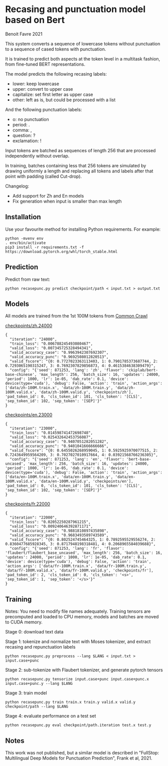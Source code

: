 Recasing and punctuation model based on Bert
============================================
Benoit Favre 2021


This system converts a sequence of lowercase tokens without punctuation to a sequence of cased tokens with punctuation.

It is trained to predict both aspects at the token level in a multitask fashion, from fine-tuned BERT representations.

The model predicts the following recasing labels:
- lower: keep lowercase
- upper: convert to upper case
- capitalize: set first letter as upper case
- other: left as is, but could be processed with a list

And the following punctuation labels:
- o: no punctuation
- period: .
- comma: ,
- question: ?
- exclamation: !

Input tokens are batched as sequences of length 256 that are processed independently without overlap.

In training, batches containing less that 256 tokens are simulated by drawing
uniformly a length and replacing all tokens and labels after that point with
padding (called Cut-drop).

Changelog:
* Add support for Zh and En models
* Fix generation when input is smaller than max length

Installation
------------

Use your favourite method for installing Python requirements. For example:
```
python -mvenv env
. env/bin/activate
pip3 install -r requirements.txt -f https://download.pytorch.org/whl/torch_stable.html
```


Prediction
----------

Predict from raw text:
```
python recasepunc.py predict checkpoint/path < input.txt > output.txt
```


Models
------

All models are trained from the 1st 100M tokens from [Common Crawl](http://data.statmt.org/cc-100/)

[checkpoints/zh.24000](https://github.com/benob/recasepunc/releases/download/0.3/zh.24000)
```
{
  "iteration": "24000",
  "train_loss": "0.006788245493080467",
  "valid_loss": "0.007345725328494341",
  "valid_accuracy_case": "0.9963942307692307",
  "valid_accuracy_punc": "0.9692508012820513",
  "valid_fscore": "{0: 0.7727023363113403, 1: 0.7901785373687744, 2: 0.7293065190315247, 3: 0.7692307829856873, 4: 0.4615384638309479}",
  "config": "{'seed': 871253, 'lang': 'zh', 'flavor': 'ckiplab/bert-base-chinese', 'max_length': 256, 'batch_size': 16, 'updates': 24000, 'period': 1000, 'lr': 1e-05, 'dab_rate': 0.1, 'device': device(type='cuda'), 'debug': False, 'action': 'train', 'action_args': ['data/zh-100M.train.x', 'data/zh-100M.train.y', 'data/zh-100M.valid.x', 'data/zh-100M.valid.y', 'checkpoints/zh'], 'pad_token_id': 0, 'cls_token_id': 101, 'cls_token': '[CLS]', 'sep_token_id': 102, 'sep_token': '[SEP]'}"
}
```

[checkpoints/en.23000](https://github.com/benob/recasepunc/releases/download/0.3/en.23000)
```
{
  "iteration": "23000",
  "train_loss": "0.014598741472698748",
  "valid_loss": "0.025432642453756087",
  "valid_accuracy_case": "0.9407051282051282",
  "valid_accuracy_punc": "0.9401041666666666",
  "valid_fscore": "{0: 0.6455026268959045, 1: 0.5925925970077515, 2: 0.7243649959564209, 3: 0.7027027010917664, 4: 0.03921568766236305}",                                                    
  "config": "{'seed': 871253, 'lang': 'en', 'flavor': 'bert-base-uncased', 'max_length': 256, 'batch_size': 16, 'updates': 24000, 'period': 1000, 'lr': 1e-05, 'dab_rate': 0.1, 'device': device(type='cuda'), 'debug': False, 'action': 'train', 'action_args': ['data/en-100M.train.x', 'data/en-100M.train.y', 'data/en-100M.valid.x', 'data/en-100M.valid.y', 'checkpoints/en'], 'pad_token_id': 0, 'cls_token_id': 101, 'cls_token': '[CLS]', 'sep_token_id': 102, 'sep_token': '[SEP]'}"                                                                                           
}
```

[checkpoints/fr.22000](https://github.com/benob/recasepunc/releases/download/0.3/fr.22000)
```
{
  "iteration": "22000",
  "train_loss": "0.02052250287961215",
  "valid_loss": "0.009240646392871171",
  "valid_accuracy_case": "0.9881810897435898",
  "valid_accuracy_punc": "0.9683493589743589",
  "valid_fscore": "{0: 0.802524745464325, 1: 0.7892595529556274, 2: 0.8360477685928345, 3: 0.8717948198318481, 4: 0.2068965584039688}",
  "config": "{'seed': 871253, 'lang': 'fr', 'flavor': 'flaubert/flaubert_base_uncased', 'max_length': 256, 'batch_size': 16, 'updates': 24000, 'period': 1000, 'lr': 1e-05, 'dab_rate': 0.1, 'device': device(type='cuda'), 'debug': False, 'action': 'train', 'action_args': ['data/fr-100M.train.x', 'data/fr-100M.train.y', 'data/fr-100M.valid.x', 'data/fr-100M.valid.y', 'checkpoints/fr'], 'pad_token_id': 2, 'cls_token_id': 0, 'cls_token': '<s>', 'sep_token_id': 1, 'sep_token': '</s>'}"
}
```


Training 
--------

Notes: You need to modify file names adequately.  Training tensors are precomputed and loaded to CPU memory, models and batches are moved to CUDA memory.

Stage 0: download text data

Stage 1: tokenize and normalize text with Moses tokenizer, and extract recasing and repunctuation labels
```
python recasepunc.py preprocess --lang $LANG < input.txt > input.case+punc
```

Stage 2: sub-tokenize with Flaubert tokenizer, and generate pytorch tensors
```
python recasepunc.py tensorize input.case+punc input.case+punc.x input.case+punc.y --lang $LANG
```

Stage 3: train model
```
python recasepunc.py train train.x train.y valid.x valid.y checkpoint/path --lang $LANG
```

Stage 4: evaluate performance on a test set 
```
python recasepunc.py eval checkpoint/path.iteration test.x test.y
```

Notes
-----

This work was not published, but a similar model is described in "FullStop: Multilingual Deep Models for Punctuation Prediction", Frank et al, 2021.
